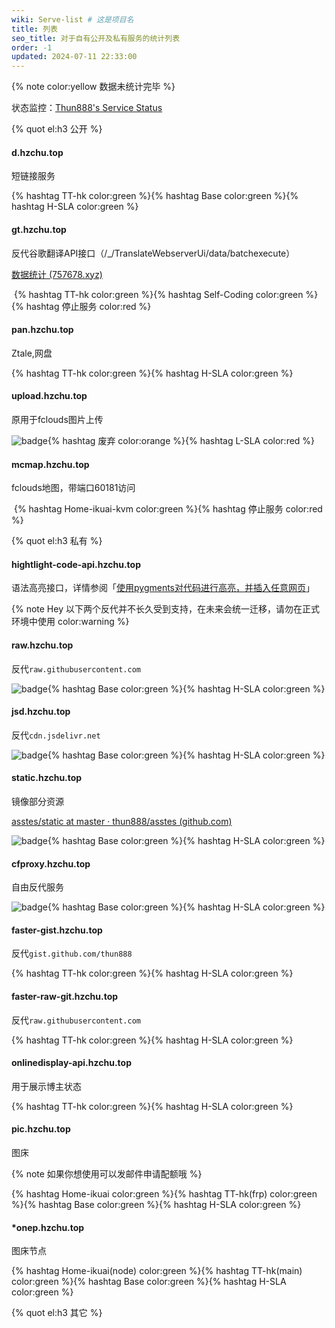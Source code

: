 ```yaml
---
wiki: Serve-list # 这是项目名
title: 列表
seo_title: 对于自有公开及私有服务的统计列表
order: -1
updated: 2024-07-11 22:33:00
---
```


{% note color:yellow 数据未统计完毕 %}

状态监控：[Thun888's Service Status](https://status.hzchu.top/status/web)

{% quot el:h3 公开 %}

#### d.hzchu.top

短链接服务

{% hashtag TT-hk color:green %}{% hashtag Base color:green %}{% hashtag H-SLA color:green %}

#### gt.hzchu.top

反代谷歌翻译API接口（/_/TranslateWebserverUi/data/batchexecute）

[数据统计 (757678.xyz)](https://gt-stats.757678.xyz/)

​	{% hashtag TT-hk color:green %}{% hashtag Self-Coding color:green %}{% hashtag 停止服务 color:red %}

#### pan.hzchu.top

Ztale,网盘

{% hashtag TT-hk color:green %}{% hashtag H-SLA color:green %}

#### upload.hzchu.top

原用于fclouds图片上传

<img style="display: inline-block;" src="https://img.shields.io/badge/Vercel-Vercel?logo=Vercel&color=000000" alt="badge">{% hashtag 废弃 color:orange %}{% hashtag L-SLA color:red %}

#### mcmap.hzchu.top

fclouds地图，带端口60181访问

​	{% hashtag Home-ikuai-kvm color:green %}{% hashtag 停止服务 color:red %}

{% quot el:h3 私有 %}

#### hightlight-code-api.hzchu.top

语法高亮接口，详情参阅「[使用pygments对代码进行高亮，并插入任意网页](/2024/使用pygments对代码进行高亮，并插入任意网页/)」

{% note Hey 以下两个反代并不长久受到支持，在未来会统一迁移，请勿在正式环境中使用 color:warning %}

#### raw.hzchu.top

反代`raw.githubusercontent.com`

<img style="display: inline-block;" src="https://img.shields.io/badge/Vercel-Vercel?logo=Vercel&color=000000" alt="badge">{% hashtag Base color:green %}{% hashtag H-SLA color:green %}

#### jsd.hzchu.top

反代`cdn.jsdelivr.net`

<img style="display: inline-block;" src="https://img.shields.io/badge/Vercel-Vercel?logo=Vercel&color=000000" alt="badge">{% hashtag Base color:green %}{% hashtag H-SLA color:green %}

#### static.hzchu.top

镜像部分资源

[asstes/static at master · thun888/asstes (github.com)](https://github.com/thun888/asstes/tree/master/static)

<img style="display: inline-block;" src="https://img.shields.io/badge/Vercel-Vercel?logo=Vercel&color=000000" alt="badge">{% hashtag Base color:green %}{% hashtag H-SLA color:green %}





#### cfproxy.hzchu.top

自由反代服务

<img style="display: inline-block;" src="https://img.shields.io/badge/Cloudflare-Cloudflare?logo=Cloudflare&color=000000" alt="badge">{% hashtag Base color:green %}{% hashtag H-SLA color:green %}

#### faster-gist.hzchu.top

反代`gist.github.com/thun888`

{% hashtag TT-hk color:green %}{% hashtag H-SLA color:green %}

#### faster-raw-git.hzchu.top

反代`raw.githubusercontent.com`

{% hashtag TT-hk color:green %}{% hashtag H-SLA color:green %}

#### onlinedisplay-api.hzchu.top

用于展示博主状态

{% hashtag TT-hk color:green %}{% hashtag H-SLA color:green %}

#### pic.hzchu.top

图床

{% note 如果你想使用可以发邮件申请配额哦 %}

{% hashtag Home-ikuai color:green %}{% hashtag TT-hk(frp) color:green %}{% hashtag Base color:green %}{% hashtag H-SLA color:green %}

#### *onep.hzchu.top

图床节点

{% hashtag Home-ikuai(node) color:green %}{% hashtag TT-hk(main) color:green %}{% hashtag Base color:green %}{% hashtag H-SLA color:green %}

{% quot el:h3 其它 %}
